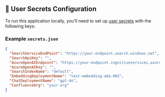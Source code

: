 ## 🔐 User Secrets Configuration

To run this application locally, you’ll need to set up [user secrets](https://learn.microsoft.com/en-us/aspnet/core/security/app-secrets) with the following keys:

### Example `secrets.json`

```json
{
  "SearchServiceEndPoint": "https://your-endpoint.search.windows.net",
  "SearchApiKey": "",
  "AzureOpenAIEndpoint": "https://your-endpoint.cognitiveservices.azure.com/",
  "AzureOpenAIKey": "",
  "SearchIndexName": "default",
  "EmbeddingDeploymentName": "text-embedding-ada-002",
  "ChatDeploymentName": "gpt-4o",
  "ConfluenceOrg": "your-org"
}

